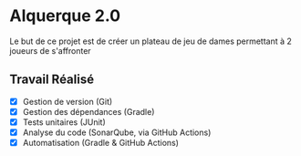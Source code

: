 # Alquerque 2.0

Le but de ce projet est de créer un plateau de jeu de dames permettant à 2 joueurs de s'affronter

## Travail Réalisé

- [x] Gestion de version (Git)
- [x] Gestion des dépendances (Gradle)
- [x] Tests unitaires (JUnit)
- [x] Analyse du code (SonarQube, via GitHub Actions)
- [x] Automatisation (Gradle & GitHub Actions)
